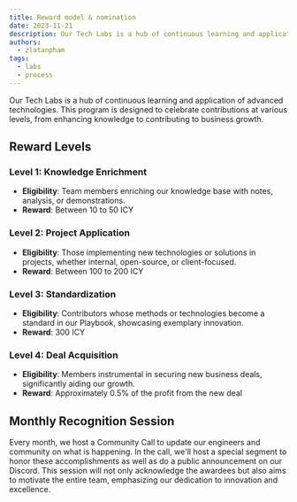 ```yaml
---
title: Reward model & nomination
date: 2023-11-21
description: Our Tech Labs is a hub of continuous learning and application of advanced technologies. This program is designed to celebrate contributions at various levels, from enhancing knowledge to contributing to business growth.
authors:
  - zlatanpham
tags:
  - labs
  - process
---
```


Our Tech Labs is a hub of continuous learning and application of advanced technologies. This program is designed to celebrate contributions at various levels, from enhancing knowledge to contributing to business growth.

## Reward Levels

### Level 1: Knowledge Enrichment

- **Eligibility**: Team members enriching our knowledge base with notes, analysis, or demonstrations.
- **Reward**: Between 10 to 50 ICY

### Level 2: Project Application

- **Eligibility**: Those implementing new technologies or solutions in projects, whether internal, open-source, or client-focused.
- **Reward**: Between 100 to 200 ICY

### Level 3: Standardization

- **Eligibility**: Contributors whose methods or technologies become a standard in our Playbook, showcasing exemplary innovation.
- **Reward**: 300 ICY

### Level 4: Deal Acquisition

- **Eligibility**: Members instrumental in securing new business deals, significantly aiding our growth.
- **Reward**: Approximately 0.5% of the profit from the new deal

## Monthly Recognition Session

Every month, we host a Community Call to update our engineers and community on what is happening. In the call, we'll host a special segment to honor these accomplishments as well as do a public announcement on our Discord. This session will not only acknowledge the awardees but also aims to motivate the entire team, emphasizing our dedication to innovation and excellence.
